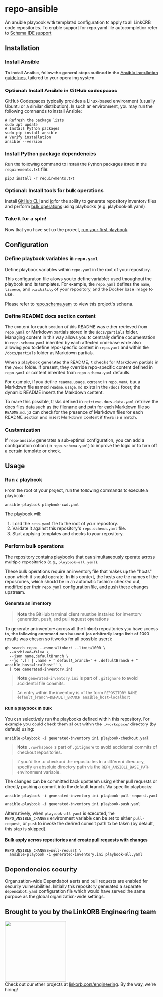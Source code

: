 <!-- Managed by https://github.com/linkorb/repo-ansible. Manual changes will be overwritten. -->
repo-ansible
============

An ansible playbook with templated configuration to apply to all LinkORB code repositories. To enable
support for repo.yaml file autocompletion refer to [Schema IDE support](./docs/SchemaIDESupport.md)




## Installation

### Install Ansible

To install Ansible, follow the general steps outlined in the [Ansible installation guidelines](https://docs.ansible.com/ansible/latest/installation_guide/index.html), tailored to your operating system.

### Optional: Install Ansible in GitHub codespaces

GitHub Codespaces typically provides a Linux-based environment (usually Ubuntu or a similar distribution). In such an environment, you may run the following commands to install Ansible:

```shell
# Refresh the package lists
sudo apt update
# Install Python packages
sudo pip install ansible
# Verify installation
ansible --version
```

### Install Python package dependencies

Run the following command to install the Python packages listed in the `requirements.txt` file:

```shell
pip3 install -r requirements.txt
```

### Optional: Install tools for bulk operations

Install [GitHub CLI](https://cli.github.com/) and [jq](https://jqlang.github.io/jq/) for the ability to generate repository inventory files and perform [bulk operations](#perform-bulk-operations) using playbooks (e.g. playbook-all.yaml).

### Take it for a spin!

Now that you have set up the project, [run your first playbook](#run-a-playbook).
## Configuration 

### Define playbook variables in `repo.yaml`

Define playbook variables within `repo.yaml` in the root of your repository.

This configuration file allows you to define variables used throughout the playbook and its templates. For example, the `repo.yaml` defines the `name`, `license`, and `visibility` of your repository, and the Docker base image to use.

Please refer to [repo.schema.yaml](repo.schema.yaml) to view this project's schema.

### Define README docs section content

The content for each section of this README was either retrieved from `repo.yaml` or Markdown partials stored in the `docs/partials` folder. Managing content in this way allows you to centrally define documentation in `repo.schema.yaml` inherited by each affected codebase while also allowing you to define repo-specific content in `repo.yaml` and within the `/docs/partials` folder as Markdown partials.

When a playbook generates the README, it checks for Markdown partials in the `/docs` folder. If present, they override repo-specific content defined in `repo.yaml` or content inherited from `repo.schema.yaml` defaults. 

For example, if you define `readme.usage.content` in `repo.yaml`, but a Markdown file named `readme.usage.md` exists in the `/docs` foder, the dynamic README inserts the Markdown content.

To make this possible, tasks defined in `retrieve-docs-data.yaml` retrieve the docs files data such as the filename and path for each Markdown file so `README.md.j2` can check for the presence of Markdown files for each README section and insert Markdown content if there is a match.

### Customization

If `repo-ansible` generates a sub-optimal configuration, you can add a configuration option (in `repo.schema.yaml`) to improve the logic or to turn off a certain template or check.

## Usage

### Run a playbook

From the root of your project, run the following commands to execute a playbook:

```sh
ansible-playbook playbook-cwd.yaml
```

The playbook will:

1. Load the `repo.yaml` file to the root of your repository.
2. Validate it against this repository's `repo.schema.yaml` file.
3. Start applying templates and checks to your repository.

### Perform bulk operations

The repository contains playbooks that can simultaneously operate across multiple repositories (e.g., `playbook-all.yaml`).

These bulk operations require an inventory file that makes up the "hosts" upon which it should operate. In this
context, the hosts are the names of the repositories, which should be in an automatic fashion: checked out, modified per
their `repo.yaml` configuration file, and push these changes upstream.

#### Generate an inventory

> **Note** the GitHub terminal client must be installed for inventory generation, push, and pull request operations.

To generate an inventory across all the linkorb repositories you have access to, the following command can be
used (an arbitrarily large limit of 1000 results was chosen so it works for all possible users):

```shell
gh search repos --owner=linkorb --limit=1000 \
  --archived=false \
  --json name,defaultBranch \
  --jq '.[] | .name + " default_branch=" + .defaultBranch + " ansible_host=localhost"' \
  | tee generated-inventory.ini
```

> **Note** `generated-inventory.ini` is part of `.gitignore` to avoid accidental file commits.

> An entry within the inventory is of the form `REPOSITORY_NAME default_branch=DEFAULT_BRANCH ansible_host=localhost`

#### Run a playbook in bulk

You can selectively run the playbooks defined within this repository. For example you
could check them all out within the `./workspace/` directory (by default) using:

```shell
ansible-playbook -i generated-inventory.ini playbook-checkout.yaml
```

> **Note** `./workspace` is part of `.gitignore` to avoid accidental commits of checkout repositories.

> If you'd like to checkout the repositories in a different directory, specify an absolute directory path via the
> `REPO_ANSIBLE_BASE_PATH` environment variable.

The changes can be committed back upstream using either pull requests or directly pushing a commit into the
default branch. Via specific playbooks:

```shell
ansible-playbook -i generated-inventory.ini playbook-pull-request.yaml
```

```shell
ansible-playbook -i generated-inventory.ini playbook-push.yaml
```

Alternatively, when `playbook-all.yaml` is executed, the `REPO_ANSIBLE_CHANGES` environment variable can be set to
either `pull-request`, or `push` to invoke the desired commit path to be taken (by default, this step is skipped).

#### Bulk apply across repositories and create pull requests with changes

```shell
REPO_ANSIBLE_CHANGES=pull-request \
  ansible-playbook -i generated-inventory.ini playbook-all.yaml
```
## Dependencies security

Organization-wide Dependabot alerts and pull requests are enabled for security vulnerabilities. Initially this
repository generated a separate `dependabot.yaml` configuration file which would have served the same purpose as the
global organization-wide settings.


## Brought to you by the LinkORB Engineering team

<img src="http://www.linkorb.com/d/meta/tier1/images/linkorbengineering-logo.png" width="200px" /><br />
Check out our other projects at [linkorb.com/engineering](http://www.linkorb.com/engineering).
By the way, we're hiring!
